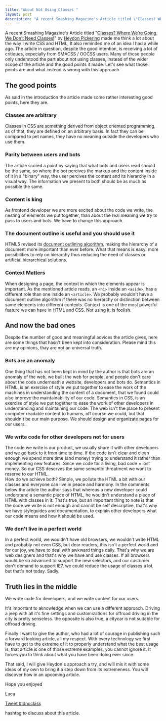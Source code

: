 ```yaml
---
title: "About Not Using Classes "
layout: post
description: "A recent Smashing Magazine's Article titled \"Classes? Where We’re Going, We Don’t Need Classes!\" by Heydon Pickering made me think a lot about the way I write CSS and HTML, It also reminded me of an idea I had a while ago. The article in question, despite the good intention, is receiving a lot of critiques, expecially from SMACSS / OOCSS users. Many of those people only understood the part about not using classes, instead of the wider scope of the article and the good points it made. Let's see what those points are and what instead is wrong with this approach."
---
```


A recent Smashing Magazine's Article titled "<a href="http://coding.smashingmagazine.com/2012/06/19/classes-where-were-going-we-dont-need-classes/" rel="nofollow" target="_blank">Classes? Where We’re Going, We Don’t Need Classes!</a>" by <a href="https://twitter.com/heydonworks" rel="nofollow" target="_blank">Heydon Pickering</a> made me think a lot about the way I write CSS and HTML, It also reminded me of an idea I had a while ago. The article in question, despite the good intention, is receiving a lot of critiques, expecially from SMACSS / OOCSS users. Many of those people only understood the part about not using classes, instead of the wider scope of the article and the good points it made. Let's see what those points are and what instead is wrong with this approach.


## The good points ##

As said in the introduction the article made some rather interesting good points, here they are.

### Classes are arbitrary ###

Classes in CSS are something derived from object oriented programming, as of that, they are defined on an arbitrary basis. In fact they can be compared to pet names, they have no meaning outside the developers who use them.

### Parity between users and bots ###

The article scored a point by saying that what bots and users read should be the same, so where the bot percives the markup and the content inside of it in a "binary" way, the user percives the content and its hierarchy in a visual way. The information we present to both should be as much as possible the same.

### Content is king ###

As frontend developer we are more excited about the code we write, the nesting of elements we put together, than about the real meaning we try to pass to users and bots. We have to change this approach. 

### The document outline is useful and you should use it ###

HTML5 revised its <a href="http://html5doctor.com/outlines/" rel="nofollow" target="_blank">document outlining algorithm</a>, making the hierarchy of a document more important than ever before. What that means is easy: more possibilities to rely on hierarchy thus reducing the need of classes or artificial hierarchical solutions.

### Context Matters ###

When designing a page, the context in which the elements appear is important. As the mentioned article reads, an `<h1>` inside an `<aside>`, has a different role than one inside an `<article>`. We probably wouldn't have a document outline algorithm if there was no hierarchy or distinction between same elements into different contexts. Context is one of the most powerful feature we can have in HTML and CSS. Not using it, is foolish.


## And now the bad ones ##

Despite the number of good and meaningful advices the article gives, here are some things that hasn't been kept into consideration. Please mind this are my opinions, thay are not an universal truth.

### Bots are an anomaly ###

One thing that has not been kept in mind by the author is that bots are an anomaly of the web, we built the web for people, and people don't care about the code underneath a website, developers and bots do.
Semantics in HTML, is an exercise of style we put together to ease the work of the machines in understanding the content of a document, that we found could also improve the maintainability of our code. Semantics in CSS, is an exercise of style we put together to ease the work of other developers in understanding and maintaining our code. The web isn't the place to present computer readable content to humans, off course we could, but that shouldn't be our main purpose. We should design and organizate pages for our users.

### We write code for other developers not for users ###

The code we write is our product, we usually share it with other developers and we go back to it from time to time. If the code isn't clear and clean enough we spend more time (and money) trying to understand it rather than implementing new features. Since we code for a living, bad code = lost money. So our CSS deserves the same semantic threatment we want to reserve to our HTML.  
How do we achieve both? Simple, we pollute the HTML a bit with our classes and everyone can live in peace and harmony. In the comments below the article the author says that whereas a new developer could understand a semantic piece of HTML, he wouldn't understand a piece of HTML with classes in it. That's true, but an important thing to note is that the code we write is not enough and cannot be self descriptive, that's why we have styleguides and documentation, to explain other developers what our code means and how it should be used.


### We don't live in a perfect world ###

In a perfect world, we wouldn't have old browsers, we wouldn't write HTML and probably not even CSS, but dear readers, this isn't a perfect world and for our joy, we have to deal with awkward things daily. That's why we are web designers and that's why we have and use classes. If all browsers would be so advanced to support the new selectors, and our customer don't demand to support IE7, we could reduce the usage of classes a lot, but that's not today. Sadly. 
	
## Truth lies in the middle ##

We write code for developers, and we write content for our users.

It's important to aknowledge when we can use a different approach. Driving a jeep with all it's fine settings and customizations for offroad driving in the city is pretty senseless. the opposite is also true, a citycar is not suitable for offroad driving.

Finally I want to give the author, who had a lot of courage in publishing such a forward looking article, all my respect. With every technology we first have to get to the extreme of it to properly understand what the best usage is, that article is one of those extreme examples, you cannot ignore it. It forces you to think about what you have been doing ever since.

That said, I will give Heydon's approach a try, and will mix it with some ideas of my own to bring it a step down from its extremeness. You will discover how in an upcoming article.

Hope you enjoyed

Luca


<a href="https://twitter.com/intent/tweet?button_hashtag=ldnoclass&text=I've%20found%20this%20interesting%20article" class="twitter-hashtag-button" data-related="lucadegasperi" data-url="http://www.lucadegasperi.com/blog/2012/06/23/about-not-using-classes" data-dnt="true">Tweet #ldnoclass</a>
<script>!function(d,s,id){var js,fjs=d.getElementsByTagName(s)[0];if(!d.getElementById(id)){js=d.createElement(s);js.id=id;js.src="//platform.twitter.com/widgets.js";fjs.parentNode.insertBefore(js,fjs);}}(document,"script","twitter-wjs");</script> hashtag to discuss about this article.
